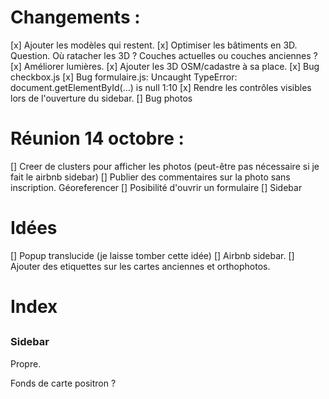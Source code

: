# Changements :

[x] Ajouter les modèles qui restent.
[x] Optimiser les bâtiments en 3D. Question. Où ratacher les 3D ? Couches actuelles ou couches anciennes ?
[x] Améliorer lumières.
[x] Ajouter les 3D OSM/cadastre à sa place.
[x] Bug checkbox.js
[x] Bug formulaire.js: Uncaught TypeError: document.getElementById(...) is null 1:10
[x] Rendre les contrôles visibles lors de l'ouverture du sidebar.
[] Bug photos

# Réunion 14 octobre :

[] Creer de clusters pour afficher les photos (peut-être pas nécessaire si je fait le airbnb sidebar)
[] Publier des commentaires sur la photo sans inscription. Géoreferencer
[] Posibilité d'ouvrir un formulaire
[] Sidebar

# Idées

[] Popup translucide (je laisse tomber cette idée)
[] Airbnb sidebar.
[] Ajouter des etiquettes sur les cartes anciennes et orthophotos.

# Index

##

### Sidebar

Propre.


Fonds de carte positron ?